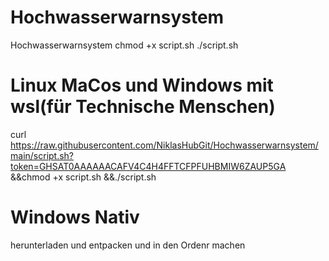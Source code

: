 # Hochwasserwarnsystem
Hochwasserwarnsystem
chmod +x script.sh
./script.sh

# Linux MaCos und Windows mit wsl(für Technische Menschen)
curl https://raw.githubusercontent.com/NiklasHubGit/Hochwasserwarnsystem/main/script.sh?token=GHSAT0AAAAAACAFV4C4H4FFTCFPFUHBMIW6ZAUP5GA &&chmod +x script.sh &&./script.sh

# Windows Nativ
herunterladen und entpacken und in den Ordenr machen
